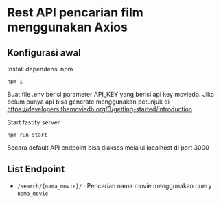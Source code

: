 # Rest API pencarian film menggunakan Axios

## Konfigurasi awal

Install dependensi npm 

```
npm i
```

Buat file .env berisi parameter API_KEY yang berisi api key moviedb. Jika belum punya api bisa generate menggunakan petunjuk di https://developers.themoviedb.org/3/getting-started/introduction

Start fastify server 

```
npm run start
```

Secara default API endpoint bisa diakses melalui localhost di port 3000

## List Endpoint

- `/search/{nama_movie}/` : Pencarian nama movie menggunakan query `nama_movie`